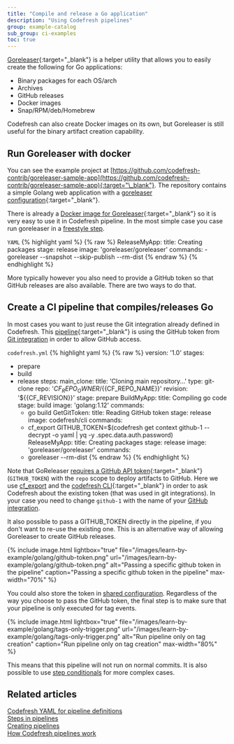 ```yaml
---
title: "Compile and release a Go application"
description: "Using Codefresh pipelines"
group: example-catalog
sub_group: ci-examples
toc: true
---
```


[Goreleaser](https://github.com/goreleaser/goreleaser){:target="\_blank"} is a helper utility that allows you to easily create the following for Go applications:

* Binary packages for each OS/arch
* Archives
* GitHub releases
* Docker images
* Snap/RPM/deb/Homebrew


Codefresh can also create Docker images on its own, but Goreleaser is still useful for the binary artifact creation capability.


## Run Goreleaser with docker

You can see the example project at [https://github.com/codefresh-contrib/goreleaser-sample-app](https://github.com/codefresh-contrib/goreleaser-sample-app){:target="\_blank"}. The repository contains a simple Golang web application with a [goreleaser configuration](https://github.com/codefresh-contrib/goreleaser-sample-app/blob/master/.goreleaser.yml){:target="\_blank"}.


There is already a [Docker image for Goreleaser](https://hub.docker.com/r/goreleaser/goreleaser/){:target="\_blank"} so it is very easy to use it in Codefresh pipeline.
In the most simple case you case run goreleaser in a [freestyle step]({{site.baseurl}}/docs/pipelines/steps/freestyle/).

 `YAML`
{% highlight yaml %}
{% raw %}
  ReleaseMyApp:
    title: Creating packages
    stage: release
    image: 'goreleaser/goreleaser'
    commands:
      - goreleaser --snapshot --skip-publish --rm-dist
{% endraw %}
{% endhighlight %}

More typically however you also need to provide a GitHub token so that GitHub releases are also available. There are two ways to do that.


## Create a CI pipeline that compiles/releases Go

In most cases you want to just reuse the Git integration already defined in Codefresh.
This [pipeline](https://github.com/codefresh-contrib/goreleaser-sample-app/blob/master/codefresh.yml){:target="\_blank"} is using the GitHub token from [Git integration]({{site.baseurl}}/docs/integrations/git-providers/) in order to allow GitHub access.

 `codefresh.yml`
{% highlight yaml %}
{% raw %}
version: '1.0'
stages:
  - prepare
  - build
  - release
steps:
  main_clone:
    title: 'Cloning main repository...'
    type: git-clone
    repo: '${{CF_REPO_OWNER}}/${{CF_REPO_NAME}}'
    revision: '${{CF_REVISION}}'
    stage: prepare
  BuildMyApp:
    title: Compiling go code
    stage: build
    image: 'golang:1.12'
    commands:
      - go build
  GetGitToken:
    title: Reading GitHub token
    stage: release
    image: codefresh/cli
    commands:
      - cf_export GITHUB_TOKEN=$(codefresh get context github-1 --decrypt -o yaml | yq -y .spec.data.auth.password)     
  ReleaseMyApp:
    title: Creating packages
    stage: release
    image: 'goreleaser/goreleaser'
    commands:
      - goreleaser --rm-dist 
{% endraw %}
{% endhighlight %}

Note that GoReleaser [requires a GitHub API token](https://goreleaser.com/environment/){:target="\_blank"} (`GITHUB_TOKEN`) with the `repo` scope to deploy artifacts to GitHub.
Here we use [cf_export]({{site.baseurl}}/docs/pipelines/variables/#exporting-environment-variables-from-a-freestyle-step) and the [codefresh CLI](https://codefresh-io.github.io/cli/){:target="\_blank"} in order to ask Codefresh about the existing token (that was used in git integrations). In your case you need to change `github-1` with the name of your [GitHub integration]({{site.baseurl}}/docs/integrations/git-providers/).

It also possible to pass a GITHUB_TOKEN directly in the pipeline, if you don't want to re-use the existing one. This is an alternative way of allowing Goreleaser to create GitHub releases.

{% include image.html 
lightbox="true" 
file="/images/learn-by-example/golang/github-token.png" 
url="/images/learn-by-example/golang/github-token.png" 
alt="Passing a specific github token in the pipeline" 
caption="Passing a specific github token in the pipeline" 
max-width="70%" 
%}

You could also store the token in [shared configuration]({{site.baseurl}}/docs/pipelines/shared-configuration/).
Regardless of the way you choose to pass the GitHub token, the final step is to make sure that your pipeline is only executed for tag events.


{% include image.html 
lightbox="true" 
file="/images/learn-by-example/golang/tags-only-trigger.png" 
url="/images/learn-by-example/golang/tags-only-trigger.png" 
alt="Run pipeline only on tag creation" 
caption="Run pipeline only on tag creation" 
max-width="80%" 
%}

This means that this pipeline will not run on normal commits. It is also possible to use [step conditionals]({{site.baseurl}}/docs/pipelines/conditional-execution-of-steps/) for more complex cases.

## Related articles
[Codefresh YAML for pipeline definitions]({{site.baseurl}}/docs/pipelines/what-is-the-codefresh-yaml/)  
[Steps in pipelines]({{site.baseurl}}/docs/pipelines/steps/)  
[Creating pipelines]({{site.baseurl}}/docs/pipelines/pipelines/)  
[How Codefresh pipelines work]({{site.baseurl}}/docs/pipelines/introduction-to-codefresh-pipelines/)  